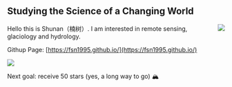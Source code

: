 ## Studying the Science of a Changing World
<img align="right" src="https://komarev.com/ghpvc/?username=fsn1995&hide=issues" />

Hello this is Shunan（楠树）. I am interested in remote sensing, glaciology and hydrology. 

Githup Page: [https://fsn1995.github.io/](https://fsn1995.github.io/) 

<img src="https://github-readme-stats.vercel.app/api?username=fsn1995&show_icons=true" />

Next goal: receive 50 stars (yes, a long way to go) :mountain_snow:


